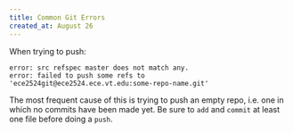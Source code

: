 ```yaml
---
title: Common Git Errors
created_at: August 26
---
```


When trying to push:

~~~~
error: src refspec master does not match any.
error: failed to push some refs to 'ece2524git@ece2524.ece.vt.edu:some-repo-name.git'
~~~~

The most frequent cause of this is trying to push an empty repo, i.e. one in which no commits have been made yet. Be sure to `add` and `commit` at least one file before doing a `push`.

